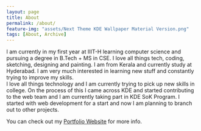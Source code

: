 ```yaml
---
layout: page
title: About
permalink: /about/
feature-img: "assets/Next Theme KDE Wallpaper Material Version.png"
tags: [About, Archive]
---
```

I am currently in my first year at IIIT-H learning computer science and pursuing a degree in B.Tech + MS in CSE. I love all things tech, coding, sketching, designing and painting. I am from Kerala and currently study at Hyderabad. I am very much interested in learning new stuff and constantly trying to improve my skills.  
I love all things technology and I am currently trying to  pick up new skills in college. On the process of this I came across KDE and started contributing to the web team and I am currently taking part in KDE SoK Program. I started with web development for a start and now I am planning to branch out to other projects. 

You can check out my [Portfolio Website](http://tharjun.github.io) for more info.

 
